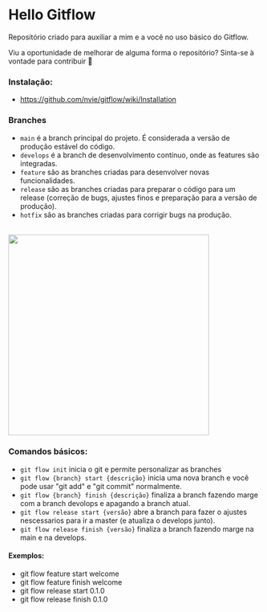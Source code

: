 # Hello Gitflow

Repositório criado para auxiliar a mim e a você no uso básico do Gitflow.

Viu a oportunidade de melhorar de alguma forma o repositório? Sinta-se à vontade para contribuir 🙂

### Instalação:

- https://github.com/nvie/gitflow/wiki/Installation

### Branches

- `main` é a branch principal do projeto. É considerada a versão de produção estável do código.
- `develops` é a branch de desenvolvimento contínuo, onde as features são integradas.
- `feature` são as branches criadas para desenvolver novas funcionalidades.
- `release` são as branches criadas para preparar o código para um release (correção de bugs, ajustes finos e preparação para a versão de produção).
- `hotfix` são as branches criadas para corrigir bugs na produção.

<br />
<img height="400em" src="https://wac-cdn.atlassian.com/dam/jcr:cc0b526e-adb7-4d45-874e-9bcea9898b4a/04%20Hotfix%20branches.svg?cdnVersion=1351" align="center" />
<br />

### Comandos básicos:

- `git flow init` inicia o git e permite personalizar as branches
- `git flow {branch} start {descrição}` inicia uma nova branch e você pode usar "git add" e "git commit" normalmente.
- `git flow {branch} finish {descrição}` finaliza a branch fazendo marge com a branch devolops e apagando a branch atual.
- `git flow release start {versão}` abre a branch para fazer o ajustes nescessarios para ir a master (e atualiza o develops junto).
- `git flow release finish {versão}` finaliza a branch fazendo marge na main e na develops.

#### Exemplos:

- git flow feature start welcome
- git flow feature finish welcome
- git flow release start 0.1.0
- git flow release finish 0.1.0
